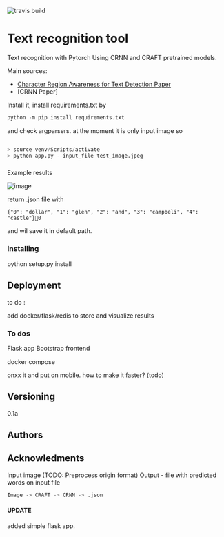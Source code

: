 ![travis build](https://api.travis-ci.com/s3nh/pytorch-text-recognition.svg?branch=master)

# Text recognition tool

Text recognition with Pytorch Using CRNN and CRAFT 
pretrained models. 




Main sources:

- [Character Region Awareness for Text Detection Paper](https://arxiv.org/pdf/1904.01941.pdf)
- [CRNN Paper]

Install it, install requirements.txt by 


```python
python -m pip install requirements.txt
```


and check argparsers. at the moment it is only input image so 


```python

> source venv/Scripts/activate
> python app.py --input_file test_image.jpeg

```


### 


Example results 



![image](https://ivrlwww.epfl.ch/research/topics/images/FilteredTextDetection/DollarGlen.jpg)


return .json file with 


``` 
{"0": "dollar", "1": "glen", "2": "and", "3": "campbeli", "4": "castle"}0

``` 

and wil save it in default path. 

### Installing 


python setup.py install 

## Deployment

to do : 

add docker/flask/redis to store and visualize results

### To dos


Flask app
Bootstrap frontend 

docker compose 


onxx it and put on mobile.
how to make it faster? (todo)


## Versioning
0.1a

## Authors


## Acknowledments 

Input image (TODO: Preprocess origin format)
Output - file with predicted words  on input file


```python
Image -> CRAFT -> CRNN -> .json

```


#### UPDATE 

added simple flask app.
